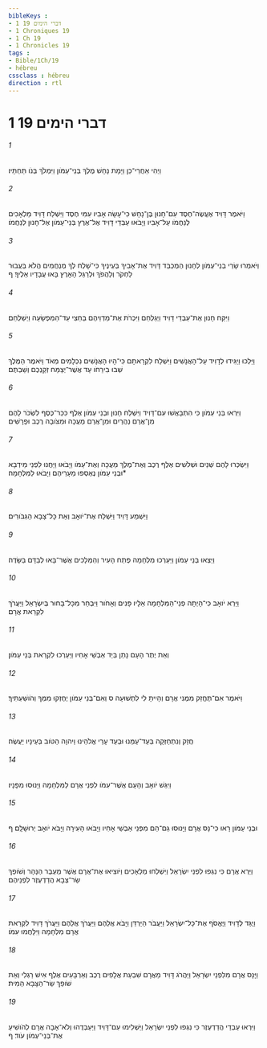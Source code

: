 ```yaml
---
bibleKeys : 
- 1 דברי הימים 19
- 1 Chroniques 19
- 1 Ch 19
- 1 Chronicles 19
tags : 
- Bible/1Ch/19
- hébreu
cssclass : hébreu
direction : rtl
---
```


# 1 דברי הימים 19

###### 1
וַיְהִי אַחֲרֵי־כֵן וַיָּמָת נָחָשׁ מֶלֶךְ בְּנֵי־עַמֹּון וַיִּמְלֹךְ בְּנֹו תַּחְתָּיו׃
###### 2
וַיֹּאמֶר דָּוִיד אֶעֱשֶׂה־חֶסֶד עִם־חָנוּן בֶּן־נָחָשׁ כִּי־עָשָׂה אָבִיו עִמִּי חֶסֶד וַיִּשְׁלַח דָּוִיד מַלְאָכִים לְנַחֲמֹו עַל־אָבִיו וַיָּבֹאוּ עַבְדֵי דָוִיד אֶל־אֶרֶץ בְּנֵי־עַמֹּון אֶל־חָנוּן לְנַחֲמֹו׃
###### 3
וַיֹּאמְרוּ שָׂרֵי בְנֵי־עַמֹּון לְחָנוּן הַמְכַבֵּד דָּוִיד אֶת־אָבִיךָ בְּעֵינֶיךָ כִּי־שָׁלַח לְךָ מְנַחֲמִים הֲלֹא בַּעֲבוּר לַחְקֹר וְלַהֲפֹךְ וּלְרַגֵּל הָאָרֶץ בָּאוּ עֲבָדָיו אֵלֶיךָ׃ ף
###### 4
וַיִּקַּח חָנוּן אֶת־עַבְדֵי דָוִיד וַיְגַלְּחֵם וַיִּכְרֹת אֶת־מַדְוֵיהֶם בַּחֵצִי עַד־הַמִּפְשָׂעָה וַיְשַׁלְּחֵם׃
###### 5
וַיֵּלְכוּ וַיַּגִּידוּ לְדָוִיד עַל־הָאֲנָשִׁים וַיִּשְׁלַח לִקְרָאתָם כִּי־הָיוּ הָאֲנָשִׁים נִכְלָמִים מְאֹד וַיֹּאמֶר הַמֶּלֶךְ שְׁבוּ בִירֵחֹו עַד אֲשֶׁר־יְצַמַּח זְקַנְכֶם וְשַׁבְתֶּם׃
###### 6
וַיִּרְאוּ בְּנֵי עַמֹּון כִּי הִתְבָּאֲשׁוּ עִם־דָּוִיד וַיִּשְׁלַח חָנוּן וּבְנֵי עַמֹּון אֶלֶף כִּכַּר־כֶּסֶף לִשְׂכֹּר לָהֶם מִן־אֲרַם נַהֲרַיִם וּמִן־אֲרַם מַעֲכָה וּמִצֹּובָה רֶכֶב וּפָרָשִׁים׃
###### 7
וַיִּשְׂכְּרוּ לָהֶם שְׁנַיִם וּשְׁלֹשִׁים אֶלֶף רֶכֶב וְאֶת־מֶלֶךְ מַעֲכָה וְאֶת־עַמֹּו וַיָּבֹאוּ וַיַּחֲנוּ לִפְנֵי מֵידְבָא וּבְנֵי עַמֹּון נֶאֶסְפוּ מֵעָרֵיהֶם וַיָּבֹאוּ לַמִּלְחָמָה׃*
###### 8
וַיִּשְׁמַע דָּוִיד וַיִּשְׁלַח אֶת־יֹואָב וְאֵת כָּל־צָבָא הַגִּבֹּורִים׃
###### 9
וַיֵּצְאוּ בְּנֵי עַמֹּון וַיַּעַרְכוּ מִלְחָמָה פֶּתַח הָעִיר וְהַמְּלָכִים אֲשֶׁר־בָּאוּ לְבַדָּם בַּשָּׂדֶה׃
###### 10
וַיַּרְא יֹואָב כִּי־הָיְתָה פְנֵי־הַמִּלְחָמָה אֵלָיו פָּנִים וְאָחֹור וַיִּבְחַר מִכָּל־בָּחוּר בְּיִשְׂרָאֵל וַיַּעֲרֹךְ לִקְרַאת אֲרָם׃
###### 11
וְאֵת יֶתֶר הָעָם נָתַן בְּיַד אַבְשַׁי אָחִיו וַיַּעַרְכוּ לִקְרַאת בְּנֵי עַמֹּון׃
###### 12
וַיֹּאמֶר אִם־תֶּחֱזַק מִמֶּנִּי אֲרָם וְהָיִיתָ לִּי לִתְשׁוּעָה ס וְאִם־בְּנֵי עַמֹּון יֶחֶזְקוּ מִמְּךָ וְהֹושַׁעְתִּיךָ׃
###### 13
חֲזַק וְנִתְחַזְּקָה בְּעַד־עַמֵּנוּ וּבְעַד עָרֵי אֱלֹהֵינוּ וַיהוָה הַטֹּוב בְּעֵינָיו יַעֲשֶׂה׃
###### 14
וַיִּגַּשׁ יֹואָב וְהָעָם אֲשֶׁר־עִמֹּו לִפְנֵי אֲרָם לַמִּלְחָמָה וַיָּנוּסוּ מִפָּנָיו׃
###### 15
וּבְנֵי עַמֹּון רָאוּ כִּי־נָס אֲרָם וַיָּנוּסוּ גַם־הֵם מִפְּנֵי אַבְשַׁי אָחִיו וַיָּבֹאוּ הָעִירָה וַיָּבֹא יֹואָב יְרוּשָׁלִָם׃ ף
###### 16
וַיַּרְא אֲרָם כִּי נִגְּפוּ לִפְנֵי יִשְׂרָאֵל וַיִּשְׁלְחוּ מַלְאָכִים וַיֹּוצִיאוּ אֶת־אֲרָם אֲשֶׁר מֵעֵבֶר הַנָּהָר וְשֹׁופַךְ שַׂר־צְבָא הֲדַדְעֶזֶר לִפְנֵיהֶם׃
###### 17
וַיֻּגַּד לְדָוִיד וַיֶּאֱסֹף אֶת־כָּל־יִשְׂרָאֵל וַיַּעֲבֹר הַיַּרְדֵּן וַיָּבֹא אֲלֵהֶם וַיַּעֲרֹךְ אֲלֵהֶם וַיַּעֲרֹךְ דָּוִיד לִקְרַאת אֲרָם מִלְחָמָה וַיִּלָּחֲמוּ עִמֹּו׃
###### 18
וַיָּנָס אֲרָם מִלִּפְנֵי יִשְׂרָאֵל וַיַּהֲרֹג דָּוִיד מֵאֲרָם שִׁבְעַת אֲלָפִים רֶכֶב וְאַרְבָּעִים אֶלֶף אִישׁ רַגְלִי וְאֵת שֹׁופַךְ שַׂר־הַצָּבָא הֵמִית׃
###### 19
וַיִּרְאוּ עַבְדֵי הֲדַדְעֶזֶר כִּי נִגְּפוּ לִפְנֵי יִשְׂרָאֵל וַיַּשְׁלִימוּ עִם־דָּוִיד וַיַּעַבְדֻהוּ וְלֹא־אָבָה אֲרָם לְהֹושִׁיעַ אֶת־בְּנֵי־עַמֹּון עֹוד׃ ף
